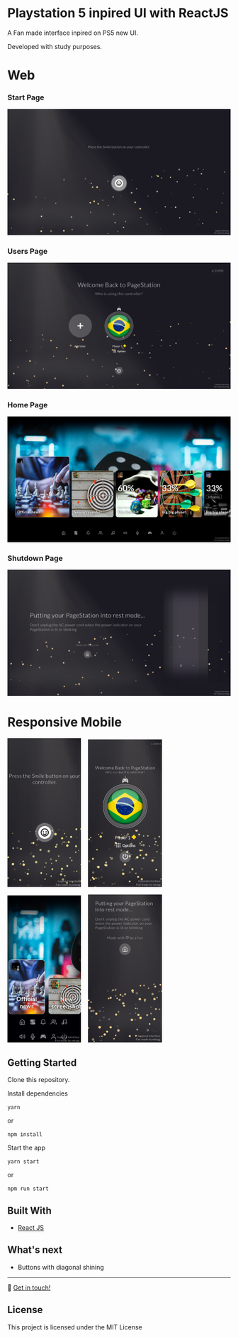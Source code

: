# Playstation 5 inpired UI with ReactJS

A Fan made interface inpired on PS5 new UI.

Developed with study purposes.

<!-- <p>
   <img alt="GitHub top language" src="https://img.shields.io/github/languages/top/eduqg/NLWs?style=for-the-badge">
   <img alt="GitHub language count" src="https://img.shields.io/github/languages/count/eduqg/NLWs?style=for-the-badge">
   <img alt="GitHub last commit" src="https://img.shields.io/github/last-commit/eduqg/NLWs?style=for-the-badge">
</p> -->


# Web

### Start Page

<img src="src/images/Screens/start.png" alt="Start page" />

### Users Page

<img src="src/images/Screens/users.png" alt="Users page" />

### Home Page

<img src="src/images/Screens/home.png" alt="Home page" />

### Shutdown Page

<img src="src/images/Screens/shutdown.png" alt="Shutdown page" />

# Responsive Mobile

<img src="src/images/Screens/startmobile.png" width="33%"  style="margin-right: 16px;" alt="Start page mobile" /><img src="src/images/Screens/usersmobile.png" width="33%" alt="Users page mobile" />

<img src="src/images/Screens/homemobile.png" width="33%" style="margin-right: 16px;" alt="Home page mobile" /><img src="src/images/Screens/shutdownmobile.png" width="33%" alt="Shutdown page mobile" />

## Getting Started

Clone this repository.

Install dependencies

```console
yarn
```

or

```console
npm install
```

Start the app

```console
yarn start
```

or

```console
npm run start
```


## Built With

- [React JS](https://reactjs.org/)

## What's next

- Buttons with diagonal shining

---

:wave: [Get in touch!](https://www.linkedin.com/in/eduardo-quintino/)

## License

This project is licensed under the MIT License
